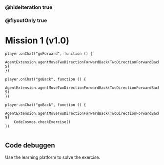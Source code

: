 ### @hideIteration true
### @flyoutOnly true
# Mission 1 (v1.0)

```blocks
player.onChat("goForward", function () {
    AgentExtension.agentMoveTwoDirectionForwardBack(TwoDirectionForwardBack.Forward, 5)
})

player.onChat("goBack", function () {
	AgentExtension.agentMoveTwoDirectionForwardBack(TwoDirectionForwardBack.Back, 5)
})

```

```template
player.onChat("goBack", function () {
    AgentExtension.agentMoveTwoDirectionForwardBack(TwoDirectionForwardBack.Forward, 5)
    CodeCosmos.checkExercise()
})


```
## Code debuggen
Use the learning platform to solve the exercise.